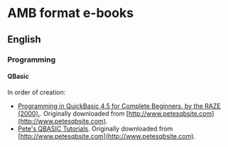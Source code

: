 # AMB format e-books
## English
### Programming
#### QBasic

In order of creation:

+ [Programming in QuickBasic 4.5 for Complete Beginners, by the RAZE (2000).](./raze.amb). Originally downloaded from [http://www.petesqbsite.com](http://www.petesqbsite.com).
+ [Pete's QBASIC Tutorials](./petestuts.amb). Originally downloaded from [http://www.petesqbsite.com](http://www.petesqbsite.com).
